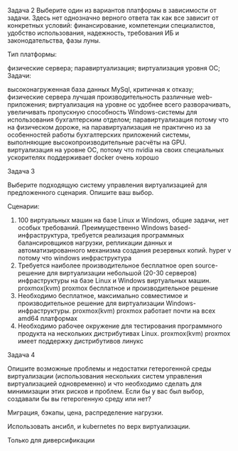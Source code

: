 Задача 2
Выберите один из вариантов платформы в зависимости от задачи. Здесь нет однозначно верного ответа так как все зависит от конкретных условий: финансирование, компетенции специалистов, удобство использования, надежность, требования ИБ и законодательства, фазы луны.

Тип платформы:

физические сервера;
паравиртуализация;
виртуализация уровня ОС;
Задачи:

высоконагруженная база данных MySql, критичная к отказу; физические сервера лучшая производительность
различные web-приложения; виртуализация на уровне ос удобнее всего разворачивать, увеличивать пропускную способность
Windows-системы для использования бухгалтерским отделом; паравиртуализация потому что на физическом дороже, на паравиртуализация не практично из за особенностей работы бухгалтерских приложений
системы, выполняющие высокопроизводительные расчёты на GPU. виртуализация на уровне ОС, потому что nvidia на своих специальных ускорителях поддерживает docker очень хорошо


Задача 3

Выберите подходящую систему управления виртуализацией для предложенного сценария. Опишите ваш выбор.

Сценарии:

1. 100 виртуальных машин на базе Linux и Windows, общие задачи, нет особых требований. Преимущественно Windows based-инфраструктура, требуется реализация программных балансировщиков нагрузки, репликации данных и автоматизированного механизма создания резервных копий.
hyper v потому что windows инфраструктура
2. Требуется наиболее производительное бесплатное open source-решение для виртуализации небольшой (20-30 серверов) инфраструктуры на базе Linux и Windows виртуальных машин.
proxmox(kvm) proxmox бесплатное и производительное решение
3. Необходимо бесплатное, максимально совместимое и производительное решение для виртуализации Windows-инфраструктуры.
proxmox(kvm) proxmox работает почти на всех amd64 платформах
4. Необходимо рабочее окружение для тестирования программного продукта на нескольких дистрибутивах Linux.
proxmox(kvm) proxmox имеет поддержку дистрибутивов линукс

Задача 4

Опишите возможные проблемы и недостатки гетерогенной среды виртуализации (использования нескольких систем управления виртуализацией одновременно) и что необходимо сделать для минимизации этих рисков и проблем. Если бы у вас был выбор, создавали бы вы гетерогенную среду или нет?

Миграция, бэкапы, цена, распределение нагрузки.

Использовать ансибл, и kubernetes по верх виртуализации.

Только для диверсификации
